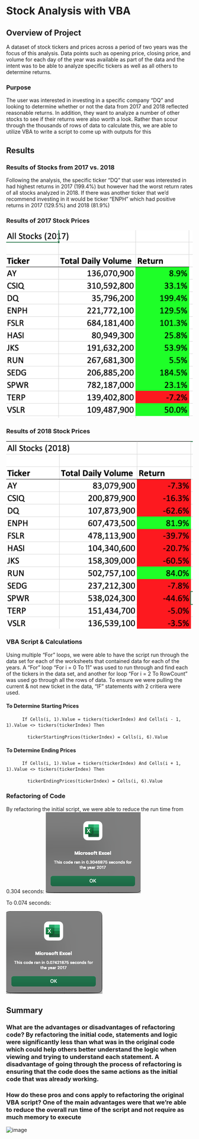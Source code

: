# Stock Analysis with VBA

## Overview of Project
A dataset of stock tickers and prices across a period of two years was the focus of this analysis. Data points such as opening price, closing price, and volume for each day of the year was available as part of the data and the intent was to be able to analyze specific tickers as well as all others to determine returns.

### Purpose
The user was interested in investing in a specific company “DQ” and looking to determine whether or not the data from 2017 and 2018 reflected reasonable returns. In addition, they want to analyze a number of other stocks to see if their returns were also worth a look. Rather than scour through the thousands of rows of data to calculate this, we are able to utilize VBA to write a script to come up with outputs for this

## Results

### Results of Stocks from 2017 vs. 2018
Following the analysis, the specific ticker “DQ” that user was interested in had highest returns in 2017 (199.4%) but however had the worst return rates of all stocks analyzed in 2018. If there was another ticker that we’d recommend investing in it would be ticker “ENPH” which had positive returns in 2017 (129.5%) and 2018 (81.9%)

### Results of 2017 Stock Prices
![2017 Stock Returns](https://github.com/bdang303/stock-analysis/blob/main/AllStocks2017.png)

### Results of 2018 Stock Prices
![2018 Stock Returns](https://github.com/bdang303/stock-analysis/blob/main/AllStocks2018.png)

### VBA Script & Calculations
Using multiple “For” loops, we were able to have the script run through the data set for each of the worksheets that contained data for each of the years. A “For” loop “For i = 0 To 11” was used to run through and find each of the tickers in the data set, and another for loop “For i = 2 To RowCount” was used go through all the rows of data. To ensure we were pulling the current & not new ticket in the data, “IF” statements with 2 critiera were used. 

#### To Determine Starting Prices

          If Cells(i, 1).Value = tickers(tickerIndex) And Cells(i - 1, 1).Value <> tickers(tickerIndex) Then
          
            tickerStartingPrices(tickerIndex) = Cells(i, 6).Value

#### To Determine Ending Prices

          If Cells(i, 1).Value = tickers(tickerIndex) And Cells(i + 1, 1).Value <> tickers(tickerIndex) Then
            
            tickerEndingPrices(tickerIndex) = Cells(i, 6).Value

### Refactoring of Code
By refactoring the initial script, we were able to reduce the run time from 0.304 seconds:
![Initial Code Run Time](https://github.com/bdang303/stock-analysis/blob/main/IntiialScriptRunTime.png)

To 0.074 seconds:

![Refactored Code Run Time](https://github.com/bdang303/stock-analysis/blob/main/RefactoredRunTime.png)


## Summary
### What are the advantages or disadvantages of refactoring code? By refactoring the initial code, statements and logic were significantly less than what was in the original code which could help others better understand the logic when viewing and trying to understand each statement. A disadvantage of going through the process of refactoring is ensuring that the code does the same actions as the initial code that was already working. 
### How do these pros and cons apply to refactoring the original VBA script? One of the main advantages were that we’re able to reduce the overall run time of the script and not require as much memory to execute
![image](https://user-images.githubusercontent.com/93288351/148703970-4cea532c-2e98-4925-aec9-d2a1c4b7d7e5.png)
